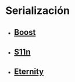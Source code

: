 # Serialización #

  * ## [Boost](POCBoostSerial.md) ##

  * ## [S11n](POCs11nSerial.md) ##

  * ## [Eternity](POCeternitySerial.md) ##